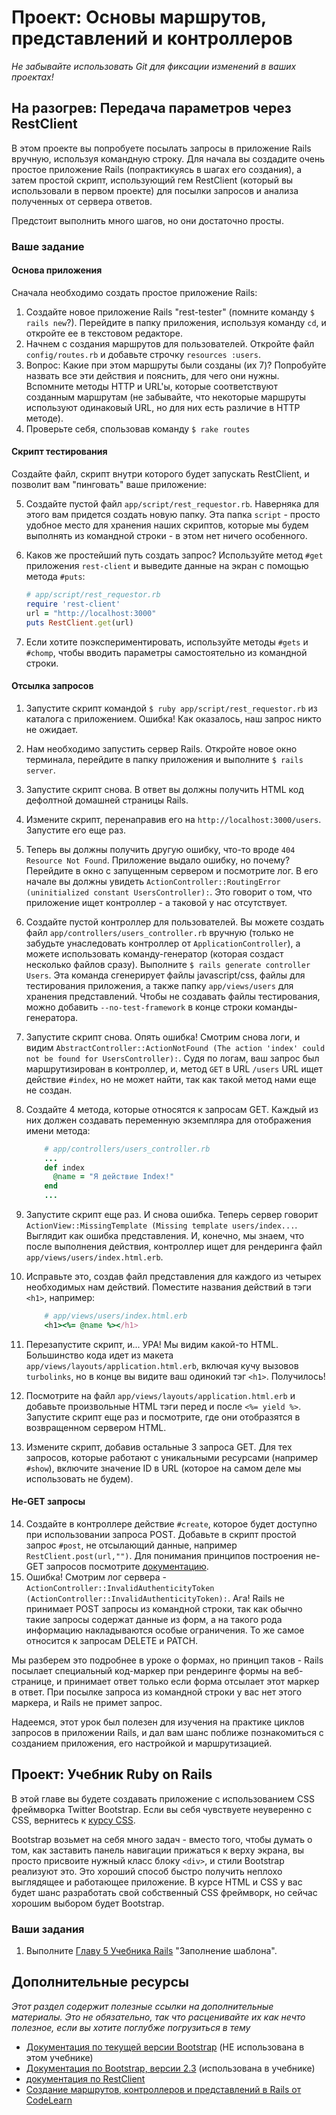 # Проект: Основы маршрутов, представлений и контроллеров

*Не забывайте использовать Git для фиксации изменений в ваших проектах!*

## На разогрев: Передача параметров через RestClient

В этом проекте вы попробуете посылать запросы в приложение Rails вручную, используя командную строку. Для начала вы создадите очень простое приложение Rails (попрактикуясь в шагах его создания), а затем простой скрипт, использующий гем RestClient (который вы использовали в первом проекте) для посылки запросов и анализа полученных от сервера ответов.

Предстоит выполнить много шагов, но они достаточно просты.

### Ваше задание

#### Основа приложения

Сначала необходимо создать простое приложение Rails:

1. Создайте новое приложение Rails "rest-tester" (помните команду `$ rails new`?). Перейдите в папку приложения, используя команду `cd`, и откройте ее в текстовом редакторе.
2. Начнем с создания маршрутов для пользователей. Откройте файл `config/routes.rb` и добавьте строчку `resources :users`.
3. Вопрос: Какие при этом маршруты были созданы (их 7)? Попробуйте назвать все эти действия и пояснить, для чего они нужны. Вспомните методы HTTP и URL'ы, которые соответствуют созданным маршрутам (не забывайте, что некоторые маршруты используют одинаковый URL, но для них есть различие в HTTP методе).
4. Проверьте себя, спользовав команду `$ rake routes`

#### Скрипт тестирования

Создайте файл, скрипт внутри которого будет запускать RestClient, и позволит вам "пинговать" ваше приложение:

5. Создайте пустой файл `app/script/rest_requestor.rb`. Наверняка для этого вам придется создать новую папку. Эта папка `script` - просто удобное место для хранения наших скриптов, которые мы будем выполнять из командной строки - в этом нет ничего особенного.
6. Каков же простейший путь создать запрос? Используйте метод `#get` приложения `rest-client` и выведите данные на экран с помощью метода `#puts`:

    ```ruby
    # app/script/rest_requestor.rb
    require 'rest-client'
    url = "http://localhost:3000"
    puts RestClient.get(url)
    ```

7. Если хотите поэкспериментировать, используйте методы `#gets` и `#chomp`, чтобы вводить параметры самостоятельно из командной строки.

#### Отсылка запросов

1. Запустите скрипт командой `$ ruby app/script/rest_requestor.rb` из каталога с приложением. Ошибка! Как оказалось, наш запрос никто не ожидает.
2. Нам необходимо запустить сервер Rails. Откройте новое окно терминала, перейдите в папку приложения и выполните `$ rails server`.
3. Запустите скрипт снова. В ответ вы должны получить HTML код дефолтной домашней страницы Rails.
4. Измените скрипт, перенаправив его на `http://localhost:3000/users`. Запустите его еще раз.
5. Теперь вы должны получить другую ошибку, что-то вроде `404 Resource Not Found`. Приложение выдало ошибку, но почему? Перейдите в окно с запущенным сервером и посмотрите лог. В его начале вы должны увидеть `ActionController::RoutingError (uninitialized constant UsersController):`. Это говорит о том, что приложение ищет контроллер - а таковой у нас отсутствует.
6. Создайте пустой контроллер для пользователей. Вы можете создать файл `app/controllers/users_controller.rb` вручную (только не забудьте унаследовать контроллер от `ApplicationController`), а можете использовать команду-генератор (которая создаст несколько файлов сразу). Выполните `$ rails generate controller Users`. Эта команда сгенерирует файлы javascript/css, файлы для тестирования приложения, а также папку `app/views/users` для хранения представлений. Чтобы не создавать файлы тестирования, можно добавить `--no-test-framework` в конце строки команды-генератора.
7. Запустите скрипт снова. Опять ошибка! Смотрим снова логи, и видим `AbstractController::ActionNotFound (The action 'index' could not be found for UsersController):`. Судя по логам, ваш запрос был маршрутизирован в контроллер, и, метод `GET` в URL `/users` URL ищет действие `#index`, но не может найти, так как такой метод нами еще не создан.
8. Создайте 4 метода, которые относятся к запросам GET. Каждый из них должен создавать переменную экземпляра для отображения имени метода:

    ```ruby
        # app/controllers/users_controller.rb
        ...
        def index
          @name = "Я действие Index!"
        end
        ...
    ```

9. Запустите скрипт еще раз. И снова ошибка. Теперь сервер говорит `ActionView::MissingTemplate (Missing template users/index...`. Выглядит как ошибка представления. И, конечно, мы знаем, что после выполнения действия, контроллер ищет для рендеринга файл `app/views/users/index.html.erb`.
10. Исправьте это, создав файл представления для каждого из четырех необходимых нам действий. Поместите названия действий в тэги `<h1>`, например:

    ```ruby
        # app/views/users/index.html.erb
        <h1><%= @name %></h1>
    ```

11. Перезапустите скрипт, и... УРА! Мы видим какой-то HTML. Большинство кода идет из макета `app/views/layouts/application.html.erb`, включая кучу вызовов `turbolinks`, но в конце вы видите ваш одинокий тэг `<h1>`. Получилось!
12. Посмотрите на файл `app/views/layouts/application.html.erb` и добавьте произвольные HTML тэги перед и после `<%= yield %>`. Запустите скрипт еще раз и посмотрите, где они отобразятся в возвращенном сервером HTML.
13. Измените скрипт, добавив остальные 3 запроса GET. Для тех запросов, которые работают с уникальными ресурсами (например `#show`), включите значение ID в URL (которое на самом деле мы использовать не будем).

#### Не-GET запросы

14. Создайте в контроллере действие `#create`, которое будет доступно при использовании запроса POST. Добавьте в скрипт простой запрос `#post`, не отсылающий данные, например `RestClient.post(url,"")`. Для понимания принципов построения не-GET запросов посмотрите [документацию](https://github.com/rest-client/rest-client).
15. Ошибка! Смотрим лог сервера - `ActionController::InvalidAuthenticityToken (ActionController::InvalidAuthenticityToken):`. Ага! Rails не принимает POST запросы из командной строки, так как обычно такие запросы содержат данные из форм, а на такого рода информацию накладываются особые ограничения. То же самое относится к запросам DELETE и PATCH.

Мы разберем это подробнее в уроке о формах, но принцип таков - Rails посылает специальный код-маркер при рендеринге формы на веб-странице, и принимает ответ только если форма отсылает этот маркер в ответ. При посылке запроса из командной строки у вас нет этого маркера, и Rails не примет запрос.

Надеемся, этот урок был полезен для изучения на практике циклов запросов в приложении Rails, и дал вам шанс поближе познакомиться с созданием приложения, его настройкой и маршрутизацией.

## Проект: Учебник Ruby on Rails

В этой главе вы будете создавать приложение с использованием CSS фреймворка Twitter Bootstrap. Если вы себя чувствуете неуверенно с CSS, вернитесь к [курсу CSS](/basics-of-web-development/html-and-css-basics).

Bootstrap возьмет на себя много задач - вместо того, чтобы думать о том, как заставить панель навигации прижаться к верху экрана, вы просто присвоите нужный класс блоку `<div>`, и стили Bootstrap реализуют это. Это хороший способ быстро получить неплохо выглядящее и работающее приложение. В курсе HTML и CSS у вас будет шанс разработать свой собственный CSS фреймворк, но сейчас хорошим выбором будет Bootstrap.

### Ваши задания

1. Выполните [Главу 5 Учебника Rails](http://rails.method.kz/zapolnenie_shablona/README.html) "Заполнение шаблона".

## Дополнительные ресурсы

*Этот раздел содержит полезные ссылки на дополнительные материалы. Это не обязательно, так что расценивайте их как нечто полезное, если вы хотите поглубже погрузиться в тему*


* [Документация по текущей версии Bootstrap](http://getbootstrap.com/) (НЕ использована в этом учебнике)
* [Документация по Bootstrap, версии 2.3](http://getbootstrap.com/2.3.2/) (использована в учебнике)
* [документация по RestClient](https://github.com/rest-client/rest-client)
* [Создание маршрутов, контроллеров и представлений в Rails от CodeLearn](http://www.codelearn.org/ruby-on-rails-tutorial/introducing-controller-view-routes)
